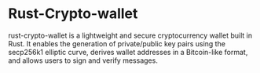 # Rust-Crypto-wallet
rust-crypto-wallet is a lightweight and secure cryptocurrency wallet built in Rust. It enables the generation of private/public key pairs using the secp256k1 elliptic curve, derives wallet addresses in a Bitcoin-like format, and allows users to sign and verify messages.
